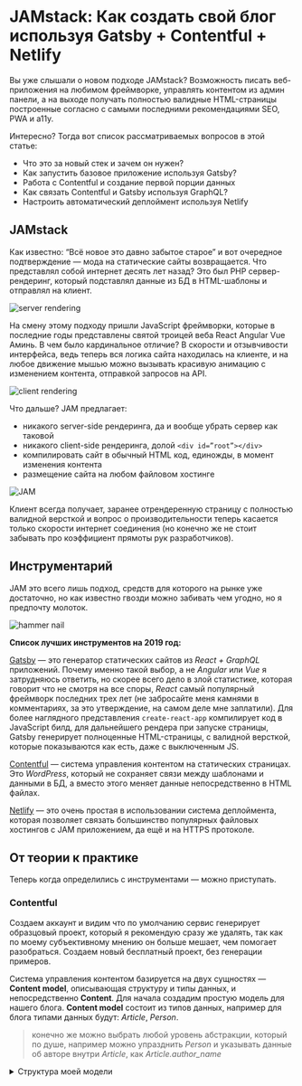 # JAMstack: Как создать свой блог используя Gatsby + Contentful + Netlify

Вы уже слышали о новом подходе JAMstack? Возможность писать веб-приложения на любимом фреймворке, управлять контентом из админ панели, а на выходе получать полностью валидные HTML-страницы построенные согласно с самыми последними рекомендациями SEO, PWA и a11y.

Интересно? Тогда вот список рассматриваемых вопросов в этой статье:

- Что это за новый стек и зачем он нужен?
- Как запустить базовое приложение используя Gatsby?
- Работа с Contentful и создание первой порции данных
- Как связать Contentful и Gatsby используя GraphQL?
- Настроить автоматический деплоймент используя Netlify

<cut/>

## JAMstack
Как известно: “Всё новое это давно забытое старое” и вот очередное подтверждение ― мода на статические сайты возвращается. Что представлял собой интернет десять лет назад? Это был PHP сервер-рендеринг, который подставлял данные из БД в HTML-шаблоны и отправлял на клиент.

![server rendering](https://habrastorage.org/webt/nk/4j/lr/nk4jlri46dpf-yeilgloknxtx8o.png)

На смену этому подходу пришли JavaScript фреймворки, которые в последние годы представлены святой троицей веба React Angular Vue Аминь. В чем было кардинальное отличие? В скорости и отзывчивости интерфейса, ведь теперь вся логика сайта находилась на клиенте, и на любое движение мышью можно вызывать красивую анимацию с изменением контента, отправкой запросов на API.

![client rendering](https://habrastorage.org/webt/yz/yl/yd/yzylydcklduuinekhlfcf6lqwmk.png)

Что дальше? JAM предлагает:
- никакого server-side рендеринга, да и вообще убрать сервер как таковой
- никакого client-side рендеринга, долой `<div id=”root”></div>`
- компилировать сайт в обычный HTML код, единожды, в момент изменения контента
- размещение сайта на любом файловом хостинге

![JAM](https://habrastorage.org/webt/s_/cl/8x/s_cl8xgwabvmmlr8yp7rssmwg48.png)

Клиент всегда получает, заранее отрендеренную страницу с полностью валидной версткой и вопрос о производительности теперь касается только скорости интернет соединения (но конечно же не стоит забывать про коэффициент прямоты рук разработчиков).

## Инструментарий
JAM это всего лишь подход, средств для которого на рынке уже достаточно, но как известно гвозди можно забивать чем угодно, но я предпочту молоток.

![hammer nail](https://media.giphy.com/media/1AJ7FSKXXGnmb8NT3e/giphy.gif)

**Список лучших инструментов на 2019 год:**

[Gatsby](https://www.gatsbyjs.org/) ― это генератор статических сайтов из _React + GraphQL_ приложений. Почему именно такой выбор, а не _Angular_ или _Vue_ я затрудняюсь ответить, но скорее всего дело в злой статистике, которая говорит что не смотря на все споры, _React_ самый популярный фреймворк последних трех лет (не забросайте меня камнями в комментариях, за это утверждение, на самом деле мне заплатили). Для более наглядного представления `create-react-app` компилирует код в JavaScript билд, для дальнейшего рендера при запуске страницы, Gatsby генерирует полноценные HTML-страницы, с валидной версткой, которые показываются как есть, даже с выключенным JS.

[Contentful](https://www.contentful.com/) ― система управления контентом на статических страницах. Это _WordPress_, который не сохраняет связи между шаблонами и данными в БД, а вместо этого меняет данные непосредственно в HTML файлах.

[Netlify](https://app.netlify.com/) ― это очень простая в использовании система деплоймента, которая позволяет связать большинство популярных файловых хостингов с JAM приложением, да ещё и на HTTPS протоколе.

## От теории к практике
Теперь когда определились с инструментами ― можно приступать.

### Contentful
Создаем аккаунт и видим что по умолчанию сервис генерирует образцовый проект, который я рекомендую сразу же удалять, так как по моему субъективному мнению он больше мешает, чем помогает разобраться. Создаем новый бесплатный проект, без генерации примеров.

Система управления контентом базируется на двух сущностях ― **Content model**, описывающая структуру и типы данных,  и непосредственно **Content**. Для начала создадим простую модель для нашего блога. **Content model** состоит из типов данных, например для блога типами данных будут: _Article_, _Person_.

> конечно же можно выбрать любой уровень абстракции, который по душе, например можно упразднить _Person_ и указывать данные об авторе внутри _Article_, как _Article.author_name_

<details>
  <summary>Структура моей модели</summary>
```
article/
├── title (Short text)
├── text (Long text)
├── banner (Single media)
└── publishedAt (Date & Time)

person/
├── fullName (Short text)
└── avatar (Single media)
```
</details>

Далее, используя уже созданные типы данных, добавляем контент. Ничего сложного здесь нет, для текстов можно использовать [SaganIpsum](http://saganipsum.com/) для картинок [Unsplash](https://unsplash.com/search/photos/space).

### Gatsby
Открываем терминал и создаем рабочую среду
```
## Установка
npm install --global gatsby-cli

## Создание проекта
gatsby new personal-blog

## Для любителей минимализма можно установить Hello World проект
## gatsby new minimal-gatsby https://github.com/gatsbyjs/gatsby-starter-hello-world

## Переходим в папку
cd personal-blog
```

<details>
  <summary>Структура проекта</summary>
```
personal-blog/
├── gatsby-browser.js
├── gatsby-config.js
├── gatsby-node.js
├── gatsby-ssr.js
├── LICENSE
├── node_modules
├── package.json
├── README.md
└── src
    ├── components
    │   ├── header.js
    │   ├── image.js
    │   ├── layout.css
    │   ├── layout.js
    │   └── seo.js
    ├── images
    │   ├── gatsby-astronaut.png
    │   └── gatsby-icon.png
    └── pages
        ├── 404.js
        ├── index.js
        └── page-2.js
```
</details>

```
## Запуск проекта с hot-reloading
gatsby develop
```

Что получилось? _React + GraphQL_ приложение собираемое с помощью _Gatsby_, что значит что можно любой старый проект, который долго рендерится перевести в статический HTML сайт и получить прирост в скорости в несколько раз.

### Gatsby+Contentful
```
## Установка дополнительных пакетов
npm install gatsby-source-contentful dotenv
```

Создаем файл _.env_ в корне приложения со следующим содержимым:
```
/* 12-и значный ключ из Contentful -> Settings -> API keys -> Example key 1-> Space ID */
CONTENTFUL_SPACE_ID=xxxxxxxxxxxx
/* 64-х значный ключ из Contentful -> Settings -> API keys -> Example key 1-> Content Delivery API - access token */
CONTENTFUL_ACCESS_TOKEN=xxxxxxxxxxxxxxxxxxxxxxxxxxxxxxxxxxxxxxxxxxxxxxxxxxxxxxxxxxxxxxxx
```

Расширяем конфигурацию в _gatsby-config.js_
```
if (process.env.NODE_ENV === "development") {
  require("dotenv").config();
}
module.exports = {
  /* other settings */
  plugins: [
    /* other plugins */
    {
      resolve: `gatsby-source-contentful`,
      options: {
        spaceId: process.env.CONTENTFUL_SPACE_ID,
        accessToken: process.env.CONTENTFUL_ACCESS_TOKEN,
      },
    }
  ]
}
```

Перезапускаем Gatsby сервер и если консоль не показывает никаких ошибок, значит соединение с Contentful установлено и можно переходить дальше.

### Gatsby+GraphQL+Contentful

Если Вы еще не знакомы с GraphQL, то не переживайте потому что это достаточно просто. Наш сайт сейчас находится по адресу:

[http://localhost:8000/](http://localhost:8000/)

Но мы пока что оставим его и откроем вторую вкладку:

[http://localhost:8000/___graphql](http://localhost:8000/)

Перед нами IDE для _GraphQL_ прямо в браузере. С ним очень удобно строить запросы и тестировать их. Кликните на **Docs** в верхнем правом углу, чтобы развернуть сайдбар с документацией, но сюрприз, это не документация к _GraphQL_, это документация Вашего API. Разверните список **Query**, и Вы увидите все доступные схемы для запросов, с их типами данных.

Интересующие нас схемы имеют примерно следующее название:

**contentful**_ВашТипДанных_ - один экземпляр  
**allContentful**_ВашТипДанных_ - список экземпляров

<details>
  <summary>Пример моих данных</summary>
  - contentfulArticle
  - contentfulPerson
  - allContentfulArticle
  - allContentfulPerson
</details>

Используя левую панель построим правильный запрос для наших данных (попробуйте автодополнение, очень удобно).

<details>
  <summary>Пример запрашивающий один экземпляр типа Person и список из Article</summary>
```
{
  contentfulPerson {
    fullName
    avatar {
      file {
        url
      }
    }
  } 
  allContentfulArticle {
    edges {
      node {
        title
        text {
          text
        }
        banner {
          file {
            url
          }
        }
        publishedAt
      }
    }
  }
}
```
</details>

Что можно отметить из структуры запросов:
- чтобы получить URL для файла, нужно обращаться по пути typeName.file.url
- чтобы получить текст из типа Long text, идем по пути typeName.typeName
- чтобы получить список экземпляров какого-то типа нужно использовать следующий путь allContentfulName.edges

Переносим схему запроса в проект и рендерим их как обычные данные в React-приложении. Общепринятым Best Practice считается использование `<StaticQuery />` компонента из пакета “gatsby” для этих целей.

<details>
  <summary>Пример файла _index.js_</summary>
```
import React from "react"
import { StaticQuery, graphql } from "gatsby"

import Layout from "../components/layout"
import Article from "../components/article"

const IndexPage = () => (
  <Layout>
    <StaticQuery
      query={graphql`
        {
          allContentfulArticle {
            edges {
              node {
                id
                title
                text {
                  text
                }
                banner {
                  file {
                    url
                  }
                }
                publishedAt
              }
            }
          }
        }
      `}
      render={({
        allContentfulArticle: {
          edges
        }
      }) => (
        edges.map(({ node }) => (
          <Article key={node.id} content={node} />
        ))
      )}
    />
  </Layout>
)

export default IndexPage
```
</details>

Как это работает? В **query** передается схема запроса _GraphQL_, а в **render** наш любимый JSX. Используйте деструктуризацию  чтобы сделать код более читабельным.

<details>
  <summary>Деструктуризация на примере _components/article.js_</summary>
```
import React from "react"

const Article = ({
  content: {
    title,
    text,
    banner: {
      file: {
        url
      }
    },
    publishedAt
  }
}) => (
  <div>
    <h2>{title}</h2>
    <img src={url} alt={title}/>
    <p>
      {text}
    </p>
    <h5>{publishedAt}</h5>
  </div>
)

export default Article
```
</details>
Теперь когда стало ясно как получить и отрендерить данные можно приступать к разработке, но так как эта статья не о том как сделать сайт на реакте, то мы опустим этот момент и представим что сайт готов.

Разместим наш проект на GitHub, откуда его можно будет деплоить в следующем шаге.

<details>
  <summary>для тех кто до сих пор не в курсе как это сделать =)</summary>
```
## Находясь в папке с проектом инициализируем пустой репозиторий
git init

## Сделаем первый коммит
git add .
git commit -m “initial commit”

## Создаем репозиторий на GitHub и подключаем
git remote add origin git@github.com:yourname/my-repository-name.git

## Публикуем изменения
git push origin master
```
</details>

### Настраиваем Netlify
Создаем аккаунт используя тот сервис, на котором планируется размещение проектов. Я выбрал GitHub, поэтому после успешной авторизации настроим новый проект, клик на **New site from Git**. Подключаем наш репозиторий, а _Netlify_ автоматически определит что это _Gatsby_ проект и настроит все скрипты для сборки.

Выбираем нужную ветку, и не забываем про переменные окружения, для этого раскрываем меню **Advanced settings** и добавляем содержимое локального файла _.env_ и подтверждаем настройки.

Пара минут магии и сайт на месте:  
[https://tender-liskov-ce3ad0.netlify.com](https://tender-liskov-ce3ad0.netlify.com)

Осталось добавить хук на обновление контента. Переходим в настройки:  

**Deploy settings -> Build hooks -> Add build hook**

Устанавливаем любое понятное название, для примера _"Contentful hook"_, выбираем ветку с которой будем делать билд и подтверждаем. Результатом будет ссылка, копируем и идем в панель _Contentful_:  

**Settings -> Webhooks**

Ищем на правой боковой панели темплейт для _Netlify_ и в два клика связываем две системы. Пробуем изменить контент и смотрим как новые данные появляются на сайте.

## Итого
JAM-stack совмещает в себе решение проблем предшествующих подходов и похоже претендует на захват власти и всемирную популярность, но революция ли это? Ничего нового и особенного нет, но это самая передовая методология последних двух лет, там, [на чужбине](https://jamstack.org/community/), а у нас? Мы только-только начали переводить проекты с _WordPress_ на _React_ и это однозначно прогресс, но может чтобы не остаться за бортом, как легендарный индийский аутсорс, нам пора делать более решительные шаги?


Ссылка на репозиторий с проектом: [https://github.com/alexandrtovmach/gatsby-contentful-example](https://github.com/alexandrtovmach/gatsby-contentful-example)

